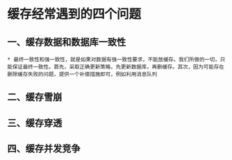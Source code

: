 # 缓存经常遇到的四个问题

## 一、缓存数据和数据库一致性

    * 最终一致性和强一致性，就是如果对数据有强一致性要求，不能放缓存。我们所做的一切，只能保证最终一致性。首先，采取正确更新策略，先更新数据库，再删缓存。其次，因为可能存在删除缓存失败的问题，提供一个补偿措施即可，例如利用消息队列

## 二、缓存雪崩

## 三、缓存穿透

## 四、缓存并发竞争